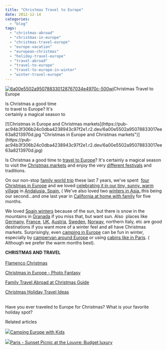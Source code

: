 ```yaml
---
title: "Christmas Travel to Europe"
date: 2012-12-14
categories: 
  - "blog"
tags: 
  - "christmas-abroad"
  - "christmas-in-europe"
  - "christmas-travel-europe"
  - "europe-vacation"
  - "european-christmas"
  - "holiday-travel-europe"
  - "travel-abroad"
  - "travel-to-europe"
  - "travel-to-europe-in-winter"
  - "winter-travel-europe"
---
```


[![6a00e5502a950788330128767034e4970c-500wi](https://pub-ac94b3f306b24c0dba4238943c97f2e1.r2.dev/6a00e5502a95078833017d3ec608fe970c.jpg "6a00e5502a950788330128767034e4970c-500wi")](https://pub-ac94b3f306b24c0dba4238943c97f2e1.r2.dev/6a00e5502a95078833017d3ec608fe970c.jpg)Christmas Travel to Europe  
  
Is Christmas a good time  
to travel to Europe? It's  
certainly a magical season to

<!--more--> [![Christmas in Europe and Christmas markets](https://pub-ac94b3f306b24c0dba4238943c97f2e1.r2.dev/6a00e5502a95078833017ee63a8213970d.jpg "Christmas in Europe and Christmas markets")](https://pub-ac94b3f306b24c0dba4238943c97f2e1.r2.dev/6a00e5502a95078833017ee63a8213970d.jpg)  
  
Is Christmas a good time to [travel to Europe](http://soultravelers3new.local/2012/02/5-best-european-family-vacations.html "travel to Europe")? It's certainly a magical season to visit the [Christmas markets](http://soultravelers3new.local/2011/11/christmas-markets-in-europe-dont-miss.html "Christmas markets of Europe") and enjoy the very [different festivals](http://soultravelers3new.local/2010/01/3-kings-in-spain-andalusia-festival-tradition-white-village-christmas-epiphany-12th-night.html "Christmas festivals in Spain - 3 kings") and traditions.  
  
On our non-stop [family world trip](http://soultravelers3new.local/2010/09/8-reasons-for-a-family-world-trip-international-vacations-holidays-abroad-longterm-travel-rtw.html "family world trip") these last 7 years, we've spent  [four Christmas in Europe](http://soultravelers3new.local/2007/01/white-xmas-sort.html) and we loved [celebrating it in our tiny, sunny, warm village](https://pub-ac94b3f306b24c0dba4238943c97f2e1.r2.dev/soultravelers3/2008/02/holiday-letter.html) in [Andalusia, Spain.](http://soultravelers3new.local/2008/12/grace-gratitude.html) ( We've also loved two [winters in Asia.](http://soultravelers3new.local/2010/12/first-christmas-in-asia.html "winter in Asia").this being our second...and one last year in [California at home with family](http://soultravelers3new.local/2011/12/california-christmas-break-news.html "california christmas break") for five months.

We loved [Spain winters](http://soultravelers3new.local/2009/11/lifestyle-design-a-winter-in-spain-extendedtravel-digitalnomad-miniretirement-4hww-travel.html "wintering in Spain guide") because of the sun, but there is snow in the mountains in [Granada](http://soultravelers3new.local/2007/03/la-alhambra.html "Granada, spain travel") if you miss that, but want sun. Also  places like [Germany](http://soultravelers3new.local/2012/08/travel-with-kids-germany.html "Germany family travel"), [France](http://soultravelers3new.local/2012/08/france-travel-with-kids-must-see.html "france travel"), [UK](http://soultravelers3new.local/2009/12/family-travel-photo-england-cottswolds-horse-christmas-shopping-travel-adventure.html "UK travel"), [Austria](http://soultravelers3new.local/2007/10/heavenly-hallst.html "Austria"), [Sweden](http://soultravelers3new.local/2009/08/family-travel-photo-sweden-stockholm-harbor-boats.html "family travel sweden"), [Norway](http://soultravelers3new.local/2010/02/family-travel-photo-norway-in-a-nutshell-fijords-europe-roadtrip-budget-cheap-flam-train-vacation-.html "norway family travel"), northern Italy, etc are good destinations if you want more of a winter feel and all have Christmas markets. Surprisingly, even [camping in Europe](http://soultravelers3new.local/2010/05/camping-europe-in-a-motorhome-rv-5-best-sites-roadtrip-europe-family-travel-budget-best-price.html "camping in Europe") can be fun in winter, especially by [campervan around Europe](http://soultravelers3new.local/2012/07/travelling-traveling-around-europe-in-a-campervan.html "travel camper van Europe road trip") or using [cabins like in Paris](http://soultravelers3new.local/2006/09/paris-bois-de-b.html "paris camping"). ( Although we prefer the warm months best).  
  
**CHRISTMAS AND TRAVEL**[  
](http://soultravelers3new.local/2010/01/3-kings-in-spain-andalusia-festival-tradition-white-village-christmas-epiphany-12th-night.html "3 kings in Spain")  
[Flamenco Christmas](http://soultravelers3new.local/2006/12/flamenco-christ.html "Flamenco Christmas")  
  
[Christmas in Europe - Photo Fantasy](http://soultravelers3new.local/2009/12/christmas-in-europe-a-photo-fantasy-germany-xmas-markets-uk-scandinavia-nordic-holiday.html "christmas in Europe photo fantasy")  
  
[Family Travel Abroad at Christmas Guide](http://soultravelers3new.local/2009/12/how-to-enjoy-family-travel-abroad-at-christmas-digital-nomad-4hww-extended-travel-holidays.html "family travel abroad at Christmas")

[Christmas Holiday Travel Ideas](http://soultravelers3new.local/2011/12/christmas-holiday-travel-ideas-for-family-getaways.html "Christmas holiday travel ideas")

   
Have you ever traveled to Europe for Christmas? What is your favorite holiday spot?

Related articles

[![](http://i.zemanta.com/120603856_80_80.jpg)](http://soultravelers3new.local/2012/10/camping-europe-with-kids.html)[Camping Europe with Kids](http://soultravelers3new.local/2012/10/camping-europe-with-kids.html)

[![](http://i.zemanta.com/123496699_80_80.jpg)](http://soultravelers3new.local/2012/11/paris-sunset-picnic-at-the-louvre-budget-luxury.html)[Paris - Sunset Picnic at the Louvre: Budget luxury](http://soultravelers3new.local/2012/11/paris-sunset-picnic-at-the-louvre-budget-luxury.html)
